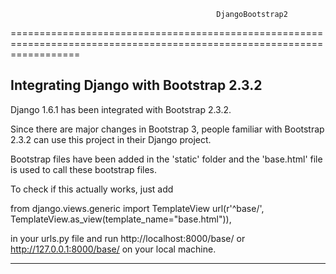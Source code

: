                                                   DjangoBootstrap2
========================================================================================================================

Integrating Django with Bootstrap 2.3.2
------------------------------------------------------------------------------------------------------------------------

Django 1.6.1 has been integrated with Bootstrap 2.3.2. 

Since there are major changes in Bootstrap 3, people familiar with Bootstrap 2.3.2 can use this project in their Django 
project.

Bootstrap files have been added in the 'static' folder and the 'base.html' file is used to call these bootstrap files.

To check if this actually works, just add 

from django.views.generic import TemplateView
url(r'^base/', TemplateView.as_view(template_name="base.html")),

in your urls.py file and run http://localhost:8000/base/ or http://127.0.0.1:8000/base/ on your local machine.

-------------------------------------------------------------------------------------------------------------------------
